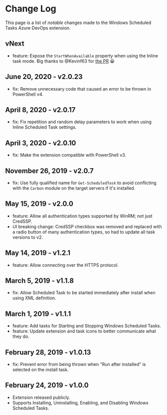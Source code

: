 # Change Log

This page is a list of *notable* changes made to the Windows Scheduled Tasks Azure DevOps extension.

## vNext

- feature: Expose the `StartWhenAvailable` property when using the Inline task mode.
  Big thanks to @Kevinf63 for [the PR](https://github.com/deadlydog/AzureDevOps.WindowsScheduledTasks/pull/19) 😀

## June 20, 2020 - v2.0.23

- fix: Remove unnecessary code that caused an error to be thrown in PowerShell v4.

## April 8, 2020 - v2.0.17

- fix: Fix repetition and random delay parameters to work when using Inline Scheduled Task settings.

## April 3, 2020 - v2.0.10

- fix: Make the extension compatible with PowerShell v3.

## November 26, 2019 - v2.0.7

- fix: Use fully qualified name for `Get-ScheduledTask` to avoid conflicting with the `Carbon` module on the target servers if it's installed.

## May 15, 2019 - v2.0.0

- feature: Allow all authentication types supported by WinRM; not just CredSSP.
- UI breaking change: CredSSP checkbox was removed and replaced with a radio button of many authentication types, so had to update all task versions to v2.

## May 14, 2019 - v1.2.1

- feature: Allow connecting over the HTTPS protocol.

## March 5, 2019 - v1.1.8

- fix: Allow Scheduled Task to be started immediately after install when using XML definition.

## March 1, 2019 - v1.1.1

- feature: Add tasks for Starting and Stopping Windows Scheduled Tasks.
- feature: Update extension and task icons to better communicate what they do.

## February 28, 2019 - v1.0.13

- fix: Prevent error from being thrown when "Run after installed" is selected on the install task.

## February 24, 2019 - v1.0.0

- Extension released publicly.
- Supports Installing, Uninstalling, Enabling, and Disabling Windows Scheduled Tasks.

